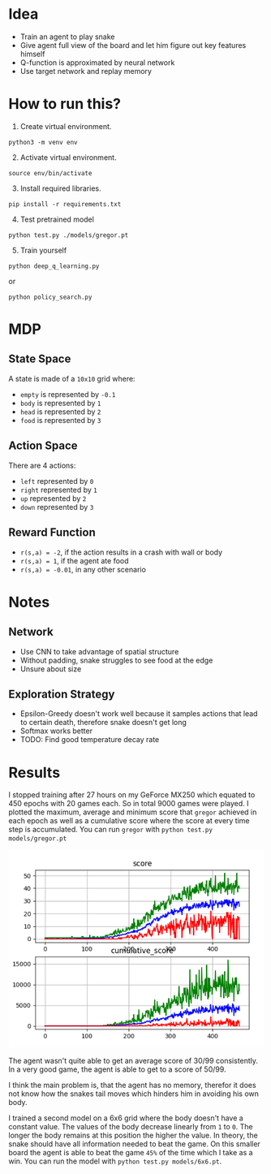
# Idea
  * Train an agent to play snake
  * Give agent full view of the board and let him figure out key features himself
  * Q-function is approximated by neural network
  * Use target network and replay memory

# How to run this?
1. Create virtual environment.
```
python3 -m venv env
```
2. Activate virtual environment.
```
source env/bin/activate
```
3. Install required libraries.
```
pip install -r requirements.txt
```
4. Test pretrained model
```
python test.py ./models/gregor.pt
```
5. Train yourself
```
python deep_q_learning.py
```
or
```
python policy_search.py
```

# MDP

## State Space
A state is made of a `10x10` grid where:
  * `empty` is represented by `-0.1`
  * `body` is represented by `1`
  * `head` is represented by `2`
  * `food` is represented by `3`

## Action Space
There are 4 actions:
  * `left` represented by `0`
  * `right` represented by `1`
  * `up` represented by `2`
  * `down` represented by `3`

## Reward Function
  * `r(s,a) = -2`, if the action results in a crash with wall or body
  * `r(s,a) = 1`, if the agent ate food
  * `r(s,a) = -0.01`, in any other scenario

# Notes

## Network
  * Use CNN to take advantage of spatial structure
  * Without padding, snake struggles to see food at the edge
  * Unsure about size

## Exploration Strategy
  * Epsilon-Greedy doesn't work well because it samples actions that lead to certain death, therefore snake doesn't get long 
  * Softmax works better
  * TODO: Find good temperature decay rate

# Results
I stopped training after 27 hours on my GeForce MX250 which equated to 450 epochs with 20 games each. So in total 9000 games were played. I plotted the maximum, average and minimum score that `gregor` achieved in each epoch as well as a cumulative score where the score at every time step is accumulated. You can run `gregor` with `python test.py models/gregor.pt`

![gregor learning curve](./results.png)

The agent wasn't quite able to get an average score of 30/99 consistently. In a very good game, the agent is able to get to a score of 50/99.

I think the main problem is, that the agent has no memory, therefor it does not know how the snakes tail moves which hinders him in avoiding his own body.

I trained a second model on a 6x6 grid where the body doesn't have a constant value. The values of the body decrease linearly from `1` to `0`. The longer the body remains at this position the higher the value. In theory, the snake should have all information needed to beat the game. On this smaller board the agent is able to beat the game `45%` of the time which I take as a win. You can run the model with `python test.py models/6x6.pt`.
